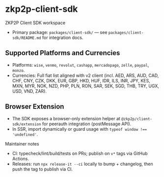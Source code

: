# zkp2p-client-sdk

ZKP2P Client SDK workspace
- Primary package: `packages/client-sdk/` — see `packages/client-sdk/README.md` for integration docs.

## Supported Platforms and Currencies

- Platforms: `wise`, `venmo`, `revolut`, `cashapp`, `mercadopago`, `zelle`, `paypal`, `monzo`.
- Currencies: Full fiat list aligned with v2 client (incl. AED, ARS, AUD, CAD, CHF, CNY, CZK, DKK, EUR, GBP, HKD, HUF, IDR, ILS, INR, JPY, KES, MXN, MYR, NOK, NZD, PHP, PLN, RON, SAR, SEK, SGD, THB, TRY, UGX, USD, VND, ZAR).

## Browser Extension

- The SDK exposes a browser-only extension helper at `@zkp2p/client-sdk/extension` for peerauth integration (postMessage API).
- In SSR, import dynamically or guard usage with `typeof window !== 'undefined'`.

Maintainer notes
- CI: typecheck/lint/build/tests on PRs; publish on `v*` tags via GitHub Actions.
- Releases: run `npx release-it --ci` locally to bump + changelog, then push the tag to publish via CI.
